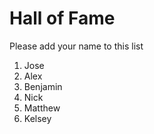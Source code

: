 # Hall of Fame
Please add your name to this list

1. Jose
2. Alex
3. Benjamin
4. Nick
5. Matthew
6. Kelsey

